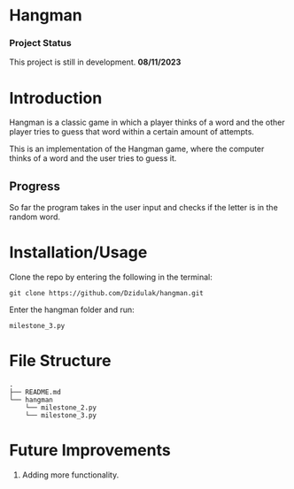 # Hangman

### Project Status
This project is still in development. **08/11/2023**

# Introduction
Hangman is a classic game in which a player thinks of a word and the other player tries to guess that word within a certain amount of attempts.

This is an implementation of the Hangman game, where the computer thinks of a word and the user tries to guess it. 

## Progress
So far the program takes in the user input and checks if the letter is in the random word. 

# Installation/Usage
Clone the repo by entering the following in the terminal:
```
git clone https://github.com/Dzidulak/hangman.git
```
Enter the hangman folder and run:
```
milestone_3.py
```

# File Structure
```
.
├── README.md
└── hangman
    └── milestone_2.py
    └── milestone_3.py
```

# Future Improvements
1. Adding more functionality. 

